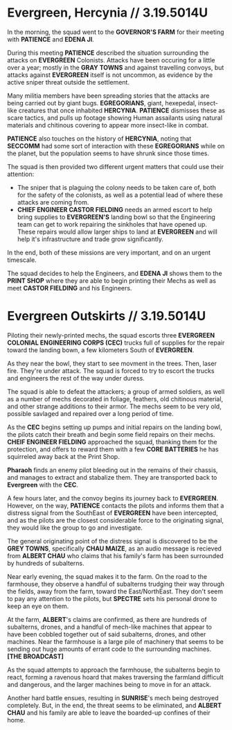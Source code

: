 # Evergreen, Hercynia // 3.19.5014U

 In the morning, the squad went to the **GOVERNOR'S FARM** for their meeting with **PATIENCE** and **EDENA JI**.

 During this meeting **PATIENCE** described the situation surrounding the attacks on **EVERGREEN** Colonists. Attacks have been occuring for a little over a year; mostly in the **GRAY TOWNS** and against travelling convoys, but attacks against **EVERGREEN** itself is not uncommon, as evidence by the active sniper threat outside the settlement.

 Many militia members have been spreading stories that the attacks are being carried out by giant bugs. **EGREGORIANS**, giant, hexepedal, insect-like creatures that once inhabited **HERCYNIA**. **PATIENCE** dismisses these as scare tactics, and pulls up footage showing Human assailants using natural materials and chitinous covering to appear more insect-like in combat.

 **PATIENCE** also touches on the history of **HERCYNIA**, noting that **SECCOMM** had some sort of interaction with these **EGREGORIANS** while on the planet, but the population seems to have shrunk since those times.

 The squad is then provided two different urgent matters that could use their attention:

 - The sniper that is plaguing the colony needs to be taken care of, both for the safety of the colonists, as well as a potential lead of where these attacks are coming from.
 - **CHIEF ENGINEER CASTOR FIELDING** needs an armed escort to help bring supplies to **EVERGREEN'S** landing bowl so that the Engineering team can get to work repairing the sinkholes that have opened up. These repairs would allow larger ships to land at **EVERGREEN** and will help it's infrastructure and trade grow significantly.

 In the end, both of these missions are very important, and on an urgent timescale.

 The squad decides to help the Engineers, and **EDENA JI** shows them to the **PRINT SHOP** where they are able to begin printing their Mechs as well as meet **CASTOR FIELDING** and his Engineers. 

# Evergreen Outskirts // 3.19.5014U

 Piloting their newly-printed mechs, the squad escorts three **EVERGREEN COLONIAL ENGINEERING CORPS (CEC)** trucks full of supplies for the repair toward the landing bown, a few kilometers South of **EVERGREEN**.

 As they near the bowl, they start to see movment in the trees. Then, laser fire. They're under attack. The squad is forced to try to escort the trucks and engineers the rest of the way under duress.

 The squad is able to defeat the attackers; a group of armed soldiers, as well as a number of mechs decorated in foliage, feathers, old chitinous material, and other strange additions to their armor. The mechs seem to be very old, possible savlaged and repaired over a long period of time.

 As the **CEC** begins setting up pumps and initial repairs on the landing bowl, the pilots catch their breath and begin some field repairs on their mechs. **CHEIF ENGINEER FIELDING** approached the squad, thanking them for the protection, and offers to reward them with a few **CORE BATTERIES** he has squirreled away back at the Print Shop.

 **Pharaoh** finds an enemy pilot bleeding out in the remains of their chassis, and manages to extract and stabalize them. They are transported back to **Evergreen** with the **CEC**.

 A few hours later, and the convoy begins its journey back to **EVERGREEN**. However, on the way, **PATIENCE** contacts the pilots and informs them that a distress signal from the SouthEast of **EVERGREEN** have been intercepted, and as the pilots are the closest considerable force to the originating signal, they would like the group to go and investigate.

 The general originating point of the distress signal is discovered to be the **GREY TOWNS**, specifically **CHAU MAIZE**, as an audio message is recieved from **ALBERT CHAU** who claims that his family's farm has been surrounded by hundreds of subalterns.

 Near early evening, the squad makes it to the farm. On the road to the farmhouse, they observe a handful of subalterns trudging their way through the fields, away from the farm, toward the East/NorthEast. They don't seem to pay any attention to the pilots, but **SPECTRE** sets his personal drone to keep an eye on them.

 At the farm, **ALBERT**'s claims are confirmed, as there are hundreds of subalterns, drones, and a handful of mech-like machines that appear to have been cobbled together out of said subalterns, drones, and other machines. Near the farmhouse is a large pile of machinery that seems to be sending out huge amounts of errant code to the surrounding machines. **[THE BROADCAST]**

 As the squad attempts to approach the farmhouse, the subalterns begin to react, forming a ravenous hoard that makes traversing the farmland difficult and dangerous, and the larger machines being to move in for an attack.

 Another hard battle ensues, resulting in **SUNRISE**'s mech being destroyed completely. But, in the end, the threat seems to be eliminated, and **ALBERT CHAU** and his family are able to leave the boarded-up confines of their home.
